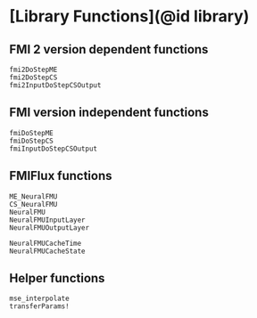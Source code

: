 # [Library Functions](@id library)

## FMI 2 version dependent functions

```@docs
fmi2DoStepME
fmi2DoStepCS
fmi2InputDoStepCSOutput
```

## FMI version independent functions

```@docs
fmiDoStepME
fmiDoStepCS
fmiInputDoStepCSOutput
```

## FMIFlux functions

```@docs
ME_NeuralFMU
CS_NeuralFMU
NeuralFMU
NeuralFMUInputLayer
NeuralFMUOutputLayer

NeuralFMUCacheTime
NeuralFMUCacheState
```

## Helper functions

```@docs
mse_interpolate
transferParams!
```
